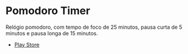 # Pomodoro Timer

Relógio pomodoro, com tempo de foco de 25 minutos, pausa curta de 5 minutos e pausa longa de 15 minutos.


- [Play Store](https://play.google.com/store/apps/details?id=br.com.mateusvenancio.pomodoro_timer)
